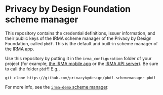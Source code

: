 # Privacy by Design Foundation scheme manager

This repository contains the credential definitions, issuer information, and their public keys of the IRMA scheme manager of the Privacy by Design Foundation, called `pbdf`. This is the default and built-in scheme manager of the [IRMA app](https://github.com/privacybydesign/irma_mobile).

Use this repository by putting it in the `irma_configuration` folder of your project (for example, [the IRMA mobile app](https://github.com/privacybydesign/irma_mobile/tree/master/ios/irma_configuration) or the [IRMA API server](https://github.com/privacybydesign/irma_api_server/tree/master/src/main/resources)). Be sure to call the folder `pbdf`! E.g.,

    git clone https://github.com/privacybydesign/pbdf-schememanager pbdf

For more info, see the [`irma-demo` scheme manager](https://github.com/privacybydesign/irma-demo-schememanager).
